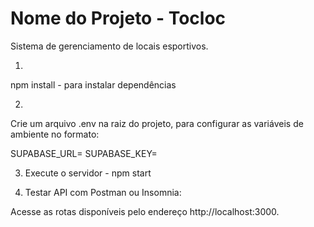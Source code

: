 # Nome do Projeto - Tocloc
Sistema de gerenciamento de locais esportivos.

1.
npm install - para instalar dependências

2.
Crie um arquivo .env na raiz do projeto, para configurar as variáveis de ambiente no formato:

SUPABASE_URL=<sua-url-supabase>
SUPABASE_KEY=<sua-chave-supabase>

3. Execute o servidor - npm start

4. Testar API com Postman ou Insomnia:

Acesse as rotas disponíveis pelo endereço http://localhost:3000.
